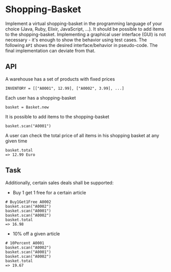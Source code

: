 # Shopping-Basket

Implement a virtual shopping-basket in the programming language of your choice (Java, Ruby, Elixir, JavaScript, ...). It should be possible to add items to the shopping-basket. Implementing a graphical user interface (GUI) is not necessary - it's enough to show the behavior using test cases.
The following `API` shows the desired interface/behavior in pseudo-code. The final implementation can deviate from that.

## API
A warehouse has a set of products with fixed prices

```
INVENTORY = [["A0001", 12.99], ["A0002", 3.99], ...]
```

Each user has a shopping-basket

```
basket = Basket.new
```

It is possible to add items to the shopping-basket

```
basket.scan("A0001")
```

A user can check the total price of all items in his shopping basket at any given time

```
basket.total
=> 12.99 Euro
```

## Task
Additionally, certain sales deals shall be supported:

* Buy 1 get 1 free for a certain article

```
# Buy1Get1Free A0002
basket.scan("A0002")
basket.scan("A0001")
basket.scan("A0002")
basket.total
=> 16.98
```

* 10% off a given article

```
# 10Percent A0001
basket.scan("A0002")
basket.scan("A0001")
basket.scan("A0002")
basket.total
=> 19.67
```

